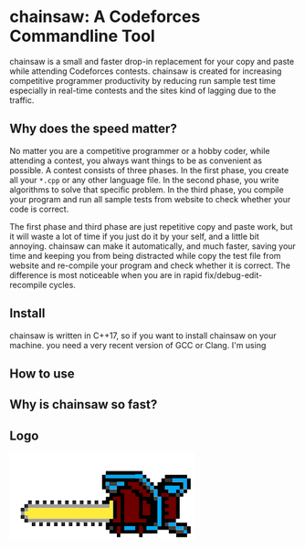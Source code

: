 #  chainsaw: A Codeforces Commandline Tool

chainsaw is a small and faster drop-in replacement for your copy and paste while attending Codeforces contests. chainsaw is created for increasing 
competitive programmer productivity by reducing run sample test time especially in real-time contests and the sites kind of lagging due to the traffic.

## Why does the speed matter?

No matter you are a competitive programmer or a hobby coder, while attending a contest, you always want things to be as convenient as possible.
A contest consists of three phases. In the first phase, you create all your `*.cpp` or any other language file. In the second phase, you write algorithms to solve that specific problem.
In the third phase, you compile your program and run all sample tests from website to check whether your code is correct.

The first phase and third phase are just repetitive copy and paste work, but it will waste a lot of time if you just do it by your self, and a little bit annoying. chainsaw can make it automatically, and much faster, saving your time and keeping you from being distracted while copy the test file from website and re-compile your program and check whether it is correct. The difference is most noticeable when you are in rapid fix/debug-edit-recompile cycles.

## Install

chainsaw is written in C++17, so if you want to install chainsaw on your machine. you need a very recent version of GCC or Clang. I'm using 

## How to use

## Why is chainsaw so fast?

## Logo
![chainsaw image](docs/cslogo.png)


